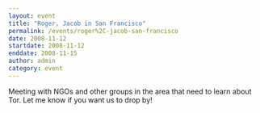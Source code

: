 ```yaml
---
layout: event
title: "Roger, Jacob in San Francisco"
permalink: /events/roger%2C-jacob-san-francisco
date: 2008-11-12
startdate: 2008-11-12
enddate: 2008-11-15
author: admin
category: event
---
```


Meeting with NGOs and other groups in the area that need to learn about Tor. Let me know if you want us to drop by!

